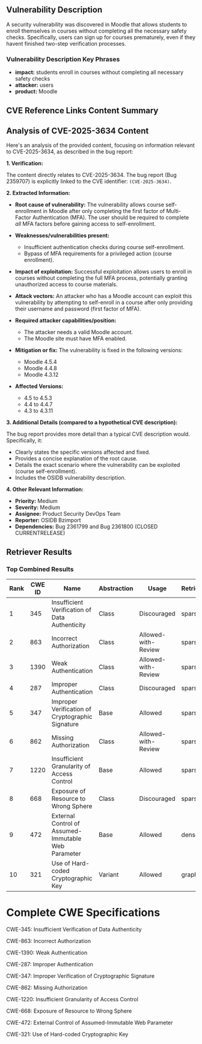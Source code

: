 ## Vulnerability Description
A security vulnerability was discovered in Moodle that allows students to enroll themselves in courses without completing all the necessary safety checks. Specifically, users can sign up for courses prematurely, even if they havent finished two-step verification processes.

### Vulnerability Description Key Phrases
- **impact:** students enroll in courses without completing all necessary safety checks
- **attacker:** users
- **product:** Moodle

## CVE Reference Links Content Summary
## Analysis of CVE-2025-3634 Content

Here's an analysis of the provided content, focusing on information relevant to CVE-2025-3634, as described in the bug report:

**1. Verification:**

The content directly relates to CVE-2025-3634. The bug report (Bug 2359707) is explicitly linked to the CVE identifier: `(CVE-2025-3634)`.

**2. Extracted Information:**

*   **Root cause of vulnerability:**
    The vulnerability allows course self-enrollment in Moodle after only completing the first factor of Multi-Factor Authentication (MFA). The user should be required to complete *all* MFA factors before gaining access to self-enrollment.

*   **Weaknesses/vulnerabilities present:**
    *   Insufficient authentication checks during course self-enrollment.
    *   Bypass of MFA requirements for a privileged action (course enrollment).

*   **Impact of exploitation:**
    Successful exploitation allows users to enroll in courses without completing the full MFA process, potentially granting unauthorized access to course materials.

*   **Attack vectors:**
    An attacker who has a Moodle account can exploit this vulnerability by attempting to self-enroll in a course after only providing their username and password (first factor of MFA).

*   **Required attacker capabilities/position:**
    *   The attacker needs a valid Moodle account.
    *   The Moodle site must have MFA enabled.

*   **Mitigation or fix:**
    The vulnerability is fixed in the following versions:
    *   Moodle 4.5.4
    *   Moodle 4.4.8
    *   Moodle 4.3.12

*   **Affected Versions:**
    *   4.5 to 4.5.3
    *   4.4 to 4.4.7
    *   4.3 to 4.3.11

**3. Additional Details (compared to a hypothetical CVE description):**

The bug report provides more detail than a typical CVE description would. Specifically, it:

*   Clearly states the specific versions affected and fixed.
*   Provides a concise explanation of the root cause.
*   Details the exact scenario where the vulnerability can be exploited (course self-enrollment).
*   Includes the OSIDB vulnerability description.

**4. Other Relevant Information:**

*   **Priority:** Medium
*   **Severity:** Medium
*   **Assignee:** Product Security DevOps Team
*   **Reporter:** OSIDB Bzimport
*   **Dependencies:** Bug 2361799 and Bug 2361800 (CLOSED CURRENTRELEASE)

## Retriever Results

### Top Combined Results

| Rank | CWE ID | Name | Abstraction | Usage  | Retrievers | Individual Scores |
|------|--------|------|-------------|-------|------------|-------------------|
| 1 | 345 | Insufficient Verification of Data Authenticity | Class | Discouraged | sparse | 0.057 |
| 2 | 863 | Incorrect Authorization | Class | Allowed-with-Review | sparse | 0.056 |
| 3 | 1390 | Weak Authentication | Class | Allowed-with-Review | sparse | 0.054 |
| 4 | 287 | Improper Authentication | Class | Discouraged | sparse | 0.051 |
| 5 | 347 | Improper Verification of Cryptographic Signature | Base | Allowed | sparse | 0.051 |
| 6 | 862 | Missing Authorization | Class | Allowed-with-Review | sparse | 0.050 |
| 7 | 1220 | Insufficient Granularity of Access Control | Base | Allowed | sparse | 0.050 |
| 8 | 668 | Exposure of Resource to Wrong Sphere | Class | Discouraged | sparse | 0.048 |
| 9 | 472 | External Control of Assumed-Immutable Web Parameter | Base | Allowed | dense | 0.436 |
| 10 | 321 | Use of Hard-coded Cryptographic Key | Variant | Allowed | graph | 0.002 |



# Complete CWE Specifications

CWE-345: Insufficient Verification of Data Authenticity

CWE-863: Incorrect Authorization

CWE-1390: Weak Authentication

CWE-287: Improper Authentication

CWE-347: Improper Verification of Cryptographic Signature

CWE-862: Missing Authorization

CWE-1220: Insufficient Granularity of Access Control

CWE-668: Exposure of Resource to Wrong Sphere

CWE-472: External Control of Assumed-Immutable Web Parameter

CWE-321: Use of Hard-coded Cryptographic Key